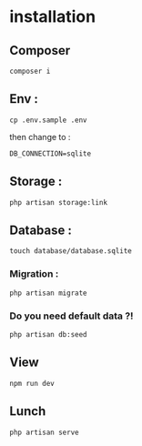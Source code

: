 # installation

## Composer 
```
composer i
```

## Env :

```
cp .env.sample .env
```

then change to :

```
DB_CONNECTION=sqlite
```

## Storage :
```
php artisan storage:link
```

## Database :

```
touch database/database.sqlite
```

### Migration :

```
php artisan migrate
```

### Do you need default data ?!

```
php artisan db:seed
```

## View

```
npm run dev
```

## Lunch

```
php artisan serve
```
